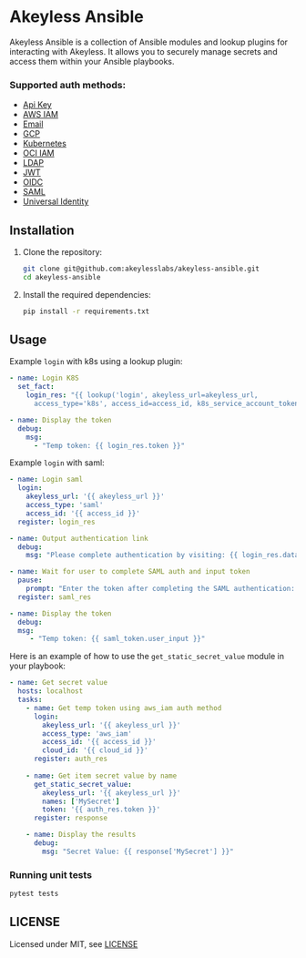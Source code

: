 # Akeyless Ansible

Akeyless Ansible is a collection of Ansible modules and lookup plugins for interacting with Akeyless.
It allows you to securely manage secrets and access them within your Ansible playbooks.

### Supported auth methods:
- [Api Key](https://docs.akeyless.io/docs/api-key)
- [AWS IAM](https://docs.akeyless.io/docs/aws-iam)
- [Email](https://docs.akeyless.io/docs/email)
- [GCP](https://docs.akeyless.io/docs/gcp-auth-method)
- [Kubernetes](https://docs.akeyless.io/docs/kubernetes-auth)
- [OCI IAM](https://docs.akeyless.io/docs/oci-iam)
- [LDAP](https://docs.akeyless.io/docs/ldap)
- [JWT](https://docs.akeyless.io/docs/oauth20jwt)
- [OIDC](https://docs.akeyless.io/docs/openid)
- [SAML](https://docs.akeyless.io/docs/saml)
- [Universal Identity](https://docs.akeyless.io/docs/universal-identity)

## Installation

1. Clone the repository:
   ```sh
   git clone git@github.com:akeylesslabs/akeyless-ansible.git
   cd akeyless-ansible
2. Install the required dependencies:
   ```sh
   pip install -r requirements.txt

## Usage

Example `login` with k8s using a lookup plugin:
```yaml
- name: Login K8S
  set_fact:
    login_res: "{{ lookup('login', akeyless_url=akeyless_url,
      access_type='k8s', access_id=access_id, k8s_service_account_token=k8s_service_account_token, k8s_auth_config_name=k8s_auth_config_name) }}"

- name: Display the token
  debug:
    msg:
      - "Temp token: {{ login_res.token }}"
```

Example `login` with saml:
```yaml
- name: Login saml
  login:
    akeyless_url: '{{ akeyless_url }}'
    access_type: 'saml'
    access_id: '{{ access_id }}'
  register: login_res

- name: Output authentication link
  debug:
    msg: "Please complete authentication by visiting: {{ login_res.data.complete_auth_link }}"

- name: Wait for user to complete SAML auth and input token
  pause:
    prompt: "Enter the token after completing the SAML authentication: "
  register: saml_res

- name: Display the token
  debug:
  msg:
     - "Temp token: {{ saml_token.user_input }}"
```

Here is an example of how to use the `get_static_secret_value` module in your playbook:
```yaml
- name: Get secret value
  hosts: localhost
  tasks:
    - name: Get temp token using aws_iam auth method
      login:
        akeyless_url: '{{ akeyless_url }}'
        access_type: 'aws_iam'
        access_id: '{{ access_id }}'
        cloud_id: '{{ cloud_id }}'
      register: auth_res
      
    - name: Get item secret value by name
      get_static_secret_value:
        akeyless_url: '{{ akeyless_url }}'
        names: ['MySecret']
        token: '{{ auth_res.token }}'
      register: response

    - name: Display the results
      debug:
        msg: "Secret Value: {{ response['MySecret'] }}"
```

### Running unit tests
```sh
pytest tests
```


## LICENSE
Licensed under MIT, see [LICENSE](LICENSE.md)